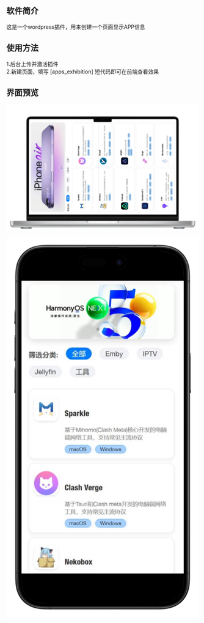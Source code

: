 ## 软件简介

这是一个wordpress插件，用来创建一个页面显示APP信息

## 使用方法

1.后台上传并激活插件  
2.新建页面，填写 [apps_exhibition] 短代码即可在前端查看效果  

## 界面预览

![image](https://github.com/Jacky088/app-wordpress/blob/main/assets/pc-demo-img.png)

![image](https://github.com/Jacky088/app-wordpress/blob/main/assets/mobile-demo-img.png)
